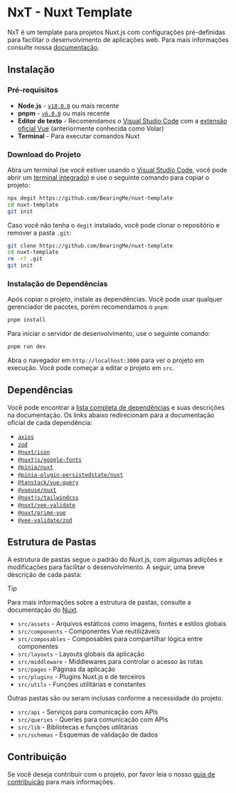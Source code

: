 # NxT - Nuxt Template

NxT é um template para projetos Nuxt.js com configurações pré-definidas para facilitar o desenvolvimento de aplicações web. Para mais informações consulte nossa [documentação](https://bearingme.github.io/nuxt-template/).

## Instalação

### Pré-requisitos

- **Node.js** - [`v18.0.0`](https://nodejs.org/en) ou mais recente
- **pnpm** - [`v6.0.0`](https://pnpm.io/) ou mais recente
- **Editor de texto** - Recomendamos o [Visual Studio Code](https://code.visualstudio.com/) com a [extensão oficial Vue](https://marketplace.visualstudio.com/items?itemName=Vue.volar) (anteriormente conhecida como Volar)
- **Terminal** - Para executar comandos Nuxt

### Download do Projeto

Abra um terminal (se você estiver usando o [Visual Studio Code](https://code.visualstudio.com), você pode abrir um [terminal integrado](https://code.visualstudio.com/docs/editor/integrated-terminal)) e use o seguinte comando para copiar o projeto:

```bash
npx degit https://github.com/BearingMe/nuxt-template
cd nuxt-template
git init
```

Caso você não tenha o `degit` instalado, você pode clonar o repositório e remover a pasta `.git`:

```bash
git clone https://github.com/BearingMe/nuxt-template
cd nuxt-template
rm -rf .git
git init
```

### Instalação de Dependências

Após copiar o projeto, instale as dependências. Você pode usar qualquer gerenciador de pacotes, porém recomendamos o `pnpm`:

```bash
pnpm install
```

Para iniciar o servidor de desenvolvimento, use o seguinte comando:

```bash
pnpm run dev
```

Abra o navegador em `http://localhost:3000` para ver o projeto em execução. Você pode começar a editar o projeto em `src`.

## Dependências

Você pode encontrar a [lista completa de dependências](https://bearingme.github.io/nuxt-template/docs/dependencies.html) e suas descrições na documentação. Os links abaixo redirecionam para a documentação oficial de cada dependência:

- [`axios`](https://axios-http.com/)
- [`zod`](https://zod.dev/)
- [`@nuxt/icon`](https://nuxt.com/modules/icon)
- [`@nuxtjs/google-fonts`](https://google-fonts.nuxtjs.org/)
- [`@pinia/nuxt`](https://pinia.vuejs.org/)
- [`@pinia-plugin-persistedstate/nuxt`](https://prazdevs.github.io/pinia-plugin-persistedstate/)
- [`@tanstack/vue-query`](https://tanstack.com/query/latest/docs/framework/react/overview)
- [`@vueuse/nuxt`](https://vueuse.org/guide/)
- [`@nuxtjs/tailwindcss`](https://tailwindcss.nuxtjs.org/)
- [`@nuxt/vee-validate`](https://nuxt.com/modules/vee-validate)
- [`@nuxt/prime-vue`](https://www.primefaces.org/)
- [`@vee-validate/zod`](https://vee-validate.logaretm.com/v4/guide/integrations/zod.html)

## Estrutura de Pastas

A estrutura de pastas segue o padrão do Nuxt.js, com algumas adições e modificações para facilitar o desenvolvimento. A seguir, uma breve descrição de cada pasta:

> [!TIP]
> Para mais informações sobre a estrutura de pastas, consulte a documentação do [Nuxt](https://nuxt.com/docs/guide/directory-structure/nuxt).

- `src/assets` - Arquivos estáticos como imagens, fontes e estilos globais
- `src/components` - Componentes Vue reutilizáveis
- `src/composables` - Composables para compartilhar lógica entre componentes
- `src/layouts` - Layouts globais da aplicação
- `src/middleware` - Middlewares para controlar o acesso às rotas
- `src/pages` - Páginas da aplicação
- `src/plugins` - Plugins Nuxt.js e de terceiros
- `src/utils` - Funções utilitárias e constantes

Outras pastas são ou seram inclusas conforme a necessidade do projeto.

- `src/api` - Serviços para comunicação com APIs
- `src/queries` - Queries para comunicação com APIs
- `src/lib` - Bibliotecas e funções utilitárias
- `src/schemas` - Esquemas de validação de dados

## Contribuição

Se você deseja contribuir com o projeto, por favor leia o nosso [guia de contribuição](https://github.com/BearingMe/nuxt-template/blob/main/CONTRIBUTING.md) para mais informações.
